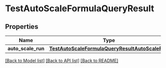 # TestAutoScaleFormulaQueryResult


## Properties
Name | Type | Description | Notes
------------ | ------------- | ------------- | -------------
**auto_scale_run** | [**TestAutoScaleFormulaQueryResultAutoScaleRun**](TestAutoScaleFormulaQueryResultAutoScaleRun.md) |  | 

[[Back to Model list]](../README.md#documentation-for-models) [[Back to API list]](../README.md#documentation-for-api-endpoints) [[Back to README]](../README.md)


